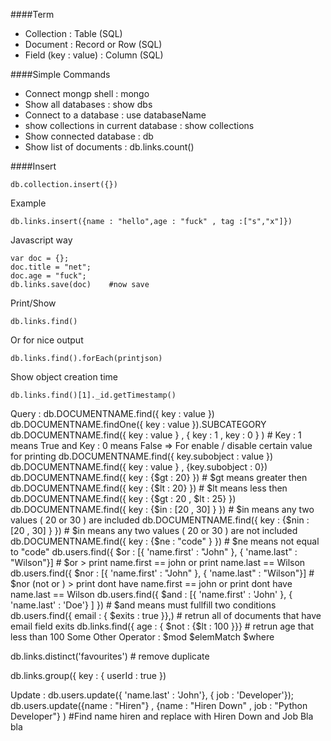 ####Term
* Collection : Table (SQL)
* Document : Record or Row (SQL)
* Field (key : value) : Column (SQL)

####Simple Commands
* Connect mongp shell : mongo
* Show all databases : show dbs
* Connect to a database : use databaseName
* show collections in current database : show collections
* Show connected database : db
* Show list of documents : db.links.count()

####Insert
 ```
 db.collection.insert({})
 ```
 Example
 ``` 
 db.links.insert({name : "hello",age : "fuck" , tag :["s","x"]})
 ```
Javascript way
 ```
 var doc = {};
 doc.title = "net";
 doc.age = "fuck";
 db.links.save(doc)    #now save
 ```
Print/Show
```
db.links.find()
```   
Or for nice output
```
db.links.find().forEach(printjson)  
```
Show object creation time 
```
db.links.find()[1]._id.getTimestamp()
```

Query :
db.DOCUMENTNAME.find({ key : value })
db.DOCUMENTNAME.findOne({ key : value }).SUBCATEGORY
db.DOCUMENTNAME.find({ key : value } , { key : 1 , key : 0 } )  # Key : 1 means True and Key : 0 means False => For enable / disable certain value for printing
db.DOCUMENTNAME.find({ key.subobject : value })
db.DOCUMENTNAME.find({ key : value } , {key.subobject : 0})
db.DOCUMENTNAME.find({ key : {$gt : 20} })   # $gt means greater then 
db.DOCUMENTNAME.find({ key : {$lt : 20} })    # $lt means less then
db.DOCUMENTNAME.find({ key : {$gt : 20 , $lt : 25} }) 
db.DOCUMENTNAME.find({ key : {$in : [20 , 30] } })  # $in means any two values ( 20  or 30 ) are  included
db.DOCUMENTNAME.find({ key : {$nin : [20 , 30] } })  # $in means any two values ( 20  or 30 ) are not included
db.DOCUMENTNAME.find({ key : {$ne : "code" } })  # $ne means not equal to "code"
db.users.find({ $or : [{ 'name.first' : "John" }, { 'name.last" : "Wilson"}]  # $or > print name.first == john or print name.last == Wilson
db.users.find({ $nor : [{ 'name.first' : "John" }, { 'name.last" : "Wilson"}]  # $nor (not or )  > print dont have name.first == john or print dont have name.last == Wilson
db.users.find({ $and : [{ 'name.first' : 'John' }, { 'name.last' : 'Doe'} ] }) # $and means must fullfill two conditions
db.users.find({ email : { $exits : true }},) # retrun all of documents that have email field exits
db.links.find({ age : { $not : {$lt : 100 }}}   # retrun age that less than 100
Some Other Operator :
$mod
$elemMatch
$where

db.links.distinct('favourites')  # remove duplicate

db.links.group({ key : { userId : true }) 


Update : 
db.users.update({ 'name.last' : 'John'}, { job : 'Developer'});
db.users.update({name : "Hiren"} , {name : "Hiren Down" , job : "Python Developer"} )  #Find name hiren and replace with Hiren Down and Job Bla bla

